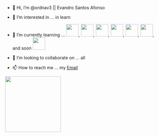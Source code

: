 - 👋 Hi, I’m @ordnav3 || Evandro Santos Afonso
- 👀 I’m interested in ... in learn
- 🌱 I’m currently learning ... 
  <img src="https://cdn.jsdelivr.net/gh/devicons/devicon@latest/icons/javascript/javascript-original.svg" width="40" height="40" />,
  <img src="https://cdn.jsdelivr.net/gh/devicons/devicon@latest/icons/html5/html5-original.svg" width="40" height="40" />, 
  <img src="https://cdn.jsdelivr.net/gh/devicons/devicon@latest/icons/css3/css3-original.svg" width="40" height="40" />,
 <img src="https://cdn.jsdelivr.net/gh/devicons/devicon@latest/icons/sass/sass-original.svg" width="40" height="40"/>,
 <img src="https://cdn.jsdelivr.net/gh/devicons/devicon@latest/icons/less/less-plain-wordmark.svg" width="40" height="40"/>,
<img src="https://cdn.jsdelivr.net/gh/devicons/devicon@latest/icons/typescript/typescript-original.svg" width="40" height="40"/>,
and soon <img src="https://cdn.jsdelivr.net/gh/devicons/devicon@latest/icons/java/java-original-wordmark.svg" width="40" height="40" />

          
- 💞️ I’m looking to collaborate on ... all
- 📫 How to reach me ... my [Email](mailto:evandrosantosafonso@live.com)

<a href="https://github.com/seu-ordnav3">
<img loading="lazy" height="180em" src="https://github-readme-stats.vercel.app/api/top-langs/?username=ordnav3&layout=compact&langs_count=7&theme=dracula"/>


<!---
ordnav3/ordnav3 is a ✨ special ✨ repository because its `README.md` (this file) appears on your GitHub profile.
You can click the Preview link to take a look at your changes.
--->
